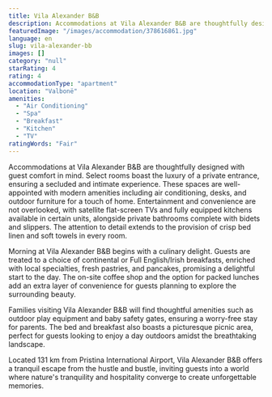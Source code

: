 ```yaml
---
title: Vila Alexander B&B
description: Accommodations at Vila Alexander B&B are thoughtfully designed with guest comfort in mind. Select rooms boast the luxury of a private entrance, ensuring a seclu
featuredImage: "/images/accommodation/378616861.jpg"
language: en
slug: vila-alexander-bb
images: []
category: "null"
starRating: 4
rating: 4
accommodationType: "apartment"
location: "Valbonë"
amenities:
  - "Air Conditioning"
  - "Spa"
  - "Breakfast"
  - "Kitchen"
  - "TV"
ratingWords: "Fair"
---
```


Accommodations at Vila Alexander B&B are thoughtfully designed with guest comfort in mind. Select rooms boast the luxury of a private entrance, ensuring a secluded and intimate experience. These spaces are well-appointed with modern amenities including air conditioning, desks, and outdoor furniture for a touch of home. Entertainment and convenience are not overlooked, with satellite flat-screen TVs and fully equipped kitchens available in certain units, alongside private bathrooms complete with bidets and slippers. The attention to detail extends to the provision of crisp bed linen and soft towels in every room.

Morning at Vila Alexander B&B begins with a culinary delight. Guests are treated to a choice of continental or Full English/Irish breakfasts, enriched with local specialties, fresh pastries, and pancakes, promising a delightful start to the day. The on-site coffee shop and the option for packed lunches add an extra layer of convenience for guests planning to explore the surrounding beauty.

Families visiting Vila Alexander B&B will find thoughtful amenities such as outdoor play equipment and baby safety gates, ensuring a worry-free stay for parents. The bed and breakfast also boasts a picturesque picnic area, perfect for guests looking to enjoy a day outdoors amidst the breathtaking landscape.

Located 131 km from Pristina International Airport, Vila Alexander B&B offers a tranquil escape from the hustle and bustle, inviting guests into a world where nature's tranquility and hospitality converge to create unforgettable memories.

